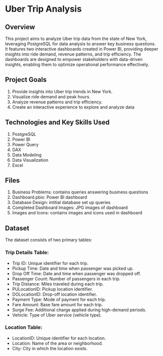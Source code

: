 # Uber Trip Analysis

## Overview

This project aims to analyze Uber trip data from the state of New York, leveraging PostgreSQL for data analysis to answer key business questions. It features two interactive dashboards created in Power BI, providing deeper insights into ride demand, revenue patterns, and trip efficiency. The dashboards are designed to empower stakeholders with data-driven insights, enabling them to optimize operational performance effectively.

## Project Goals

1. Provide insights into Uber trip trends in New York.
2. Visualize ride demand and peak hours.
3. Analyze revenue patterns and trip efficiency.
4. Create an interactive experience to explore and analyze data

## Technologies and Key Skills Used

1. PostgreSQL
2. Power BI
3. Power Query
4. DAX
5. Data Modeling
6. Data Visualization
7. Excel

## Files

1. Business Problems: contains queries answering business questions
2. Dashboard.pbix: Power BI dashboard
3. Database Design: intitial database set up queries
4. Completed Dashboard Images: JPG images of dashboard
5. Images and Icons: contains images and icons used in dashboard

## Dataset

The dataset consists of two primary tables:

### Trip Details Table:
- Trip ID: Unique identifier for each trip.
- Pickup Time: Date and time when passenger was picked up.
- Drop Off Time: Date and time when passenger was dropped off.
- Passenger Count: Number of passengers in each trip.
- Trip Distance: Miles traveled during each trip.
- PULocationID: Pickup location identifier.
- DOLocationID: Drop-off location identifier.
- Payment Type: Mode of payment for each trip.
- Fare Amount: Base fare amount for each trip.
- Surge Fee: Additional charge applied during high-demand periods.
- Vehicle: Type of Uber service (vehicle type).
### Location Table:
- LocationID: Unique identifier for each location.
- Location: Name of the area or neighborhood.
- City: City in which the location exists.
